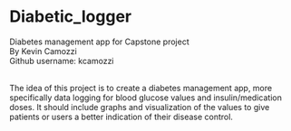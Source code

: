 # Diabetic_logger
Diabetes management app for Capstone project <br/>
By Kevin Camozzi <br/>
Github username: kcamozzi <br/><br/>

The idea of this project is to create a diabetes management app, more specifically data logging for
blood glucose values and insulin/medication doses. It should include graphs and visualization of
the values to give patients or users a better indication of their disease control.
